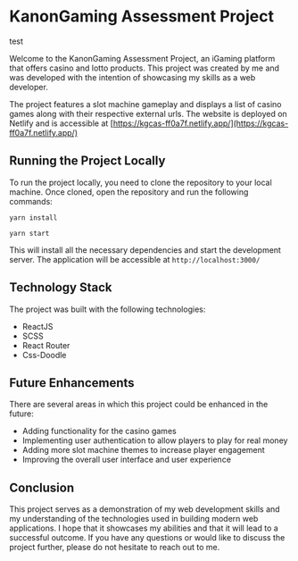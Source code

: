 # KanonGaming Assessment Project

test

Welcome to the KanonGaming Assessment Project, an iGaming platform that offers casino and lotto products. This project was created by me and was developed with the intention of showcasing my skills as a web developer.

The project features a slot machine gameplay and displays a list of casino games along with their respective external urls. The website is deployed on Netlify and is accessible at [https://kgcas-ff0a7f.netlify.app/](https://kgcas-ff0a7f.netlify.app/)

## Running the Project Locally

To run the project locally, you need to clone the repository to your local machine. Once cloned, open the repository and run the following commands:

    yarn install

    yarn start

This will install all the necessary dependencies and start the development server. The application will be accessible at `http://localhost:3000/`

## Technology Stack

The project was built with the following technologies:

- ReactJS
- SCSS
- React Router
- Css-Doodle

## Future Enhancements

There are several areas in which this project could be enhanced in the future:

- Adding functionality for the casino games
- Implementing user authentication to allow players to play for real money
- Adding more slot machine themes to increase player engagement
- Improving the overall user interface and user experience

## Conclusion

This project serves as a demonstration of my web development skills and my understanding of the technologies used in building modern web applications. I hope that it showcases my abilities and that it will lead to a successful outcome. If you have any questions or would like to discuss the project further, please do not hesitate to reach out to me.
